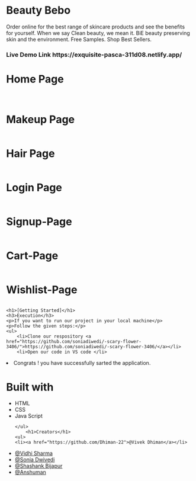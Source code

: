 # Beauty Bebo 
Order online for the best range of skincare products and see the benefits for yourself. When we say Clean beauty, we mean it. BiE beauty preserving skin and the environment. Free Samples. Shop Best Sellers.

<h3>Live Demo Link https://exquisite-pasca-311d08.netlify.app/ </h3>



 <h1>Home Page</h1>
    <img src="https://i.postimg.cc/brVPGRj4/Screenshot-220.png" alt="">
     <img src="https://i.postimg.cc/DZJjndwx/Screenshot-223.png" alt="">
  <h1>Makeup Page</h1>
    <img src="https://i.postimg.cc/Tw0w2mNW/Screenshot-224.png" alt="">
     <h1>Hair Page</h1>
    <img src="https://i.postimg.cc/65vXYnVL/Screenshot-225.png" alt="">
     <h1>Login Page</h1>
    <img src="https://i.postimg.cc/qRNJrYKW/Screenshot-226.png" alt="">
     <h1>Signup-Page</h1>
    <img src="https://i.postimg.cc/sD4Rky8v/Screenshot-227.png" alt="">
     <h1>Cart-Page</h1>
    <img src="https://i.postimg.cc/Ghq5PpVJ/Screenshot-228.png" alt="">
     <h1>Wishlist-Page</h1>
    <img src="https://i.postimg.cc/ZnD6RXs3/Screenshot-230.png" alt="">
    
    <h1>[Getting Started]</h1>
    <h3>Execution</h3>
    <p>If you want to run our project in your local machine</p>
    <p>Follow the given steps:</p>
    <ul>
        <li>Clone our respository <a href="https://github.com/soniadiwedi/-scary-flower-3406/">https://github.com/soniadiwedi/-scary-flower-3406/</a></li>
        <li>Open our code in VS code </li>
 <li>Congrats !  you have successfully sarted the application.</li>
    </ul>
        <h1>Built with</h1>
    <ul>
        <li>HTML</li>
        <li>CSS</li>
        <li>Java Script</li>
       
    </ul>
        <h1>Creators</h1>
    <ul>
    <li><a href="https://github.com/Dhiman-22">@Vivek Dhiman</a></li>
   <li><a href="">@Vidhi Sharma</a></li>
   <li><a href="">@Sonia Dwivedi</a></li>
   <li><a href="">@Shashank Bijapur</a></li>
   <li><a href="">@Anshuman</a></li>
   </ul>
